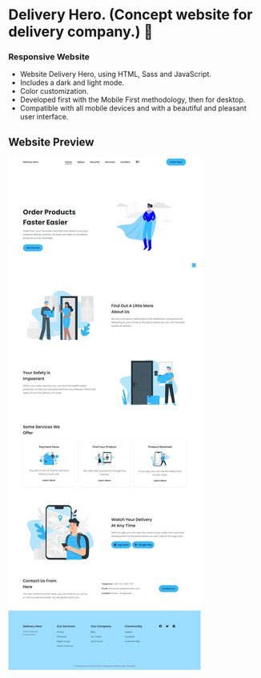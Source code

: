 # Delivery Hero. (Concept website for delivery company.) 🚚
### Responsive Website

- Website Delivery Hero, using HTML, Sass and JavaScript.
- Includes a dark and light mode.
- Color customization.
- Developed first with the Mobile First methodology, then for desktop.
- Compatible with all mobile devices and with a beautiful and pleasant user interface.

## Website Preview
![Delivery website](./website-preview.jpeg)